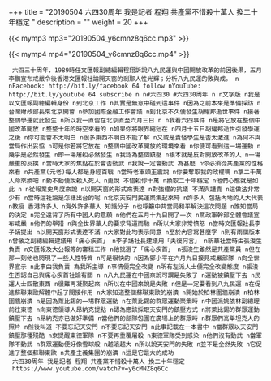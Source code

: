 +++
title = "20190504  六四30周年 我是記者 程翔 共產黨不惜殺十萬人 換二十年穩定 "
description = ""
weight = 20
+++

{{< mymp3 mp3="20190504_y6cmnz8q6cc.mp3" >}}

{{< mymp4 mp4="20190504_y6cmnz8q6cc.mp4" >}}

     六四三十周年，1989時任文匯報副總編輯程翔訴說八九民運與中國開放改革的前因後果，五月李鵬宣布戒嚴令後香港文匯報社論開天窗的剎那人性光輝；分析八九民運的敗與成。 n nFacebook: http://bit.ly/facebook 64 follow nYouTube: http://bit.ly/youtube 64 subscribe n n#六四30 #六四30周年 n n文字版 n我是以文匯報副總編輯身份 n到北京工作 n其實是無意中碰到這事件 n因為之前本來是準備採訪 n台灣財政部長來北京開會 n參加國際金融工作會議 n到北京不久便發生胡耀邦逝世事件 n接著整個學運就此發生 n所以我一直留在北京直至六月三日 n n我看六四事件 n是將它放在整個中國改革開放 n整整十年的時空來看的 n如果你將眼界縮短在 n四月十五日胡耀邦逝世引發學運之後 n你可能會不太明白 n很多東西不明白不能了解 n又或是責怪學生是否太激進 n為何不與當局作出妥協 n可是你若將它放在 n整個中國改革開放的環境來看 n你便可看到這一場運動 n幾乎是必然發生 n即一場屠殺必然發生 n我認為整個鎮壓 n根本就是反對開放改革的人 n一場嚴重的反撲 n當時大家的焦點在於會否動武 n我說一定會動武 為甚麼 n你必須從共產黨的性格來看 n共產黨(元老)每人都是身經百戰 n當時老軍頭王震說 n你要奪取我的政權嗎 n拿二千萬人命來換吧 n動不動便說殺人死人 n更說 不惜殺你十萬 n換取二十年穩定 n他們心態就是如此 n n從報業史角度來說 n以開天窗的形式來表達 n對強權的抗議 不滿與讉責 n這做法非常少有 n當時這社論是怎樣出台的呢 n北京天安門民運聚集起來時 n許多人 包括內地的人大代表 n教授 香港許多人 n海外許多華人 知識分子 n也呼籲中共當局和平解決這次問題 n誰知當局的決定 n完全違背了所有中國人的意願 n他們在五月十九日開了一次 n黨政軍幹部全體會議宣布戒嚴 n他們的舉措 n與全世界華人的要求背道而馳 n所以大家非常憤怒 n當時文匯報社長李子誦提出 n以開天窗形式表達不滿 n大家對此均表示同意 n至於內容寫甚麼字 n則有兩個版本 n曾敏之副總編輯建議用「痛心疾首」 n李子誦社長建議用「夫復何言」 n新華社當時由張浚生負責 n文匯報及大公報等的審稿工作 n他挑選了「痛心疾首」 n張浚生雖然是共產黨員 n但在那一刻他也閃現了一些人性特質 n可是很快的 n因為鄧小平在六月九日接見戒嚴部隊 n向全世界宣示 n此事由我負責 為我所主導 n事情便完全改變 n所有左派人士便完全改變態度 n張浚生否認自己與痛心疾首社論有關 n n八九民運在中國來說可謂是失敗了 n運動被鎮壓下去 n民運人士四散東西 n很難再凝聚起來 n所以在中國來說是失敗 n但是一定要看到八九民運 n在促進蘇聯東歐解體中起了間接作用 n大家知道整個蘇聯東歐的崩潰 n開始於柏林圍牆崩潰 n柏林圍牆崩潰 n是因為萊比錫的一場群眾運動 n在萊比錫的群眾運動聚集時 n中國派姚依林副總理前往東德 n向東德領導人昂納克提點 n認為應該採取天安門的鎮壓方式 n將萊比錫的群眾運動鎮壓下去 n昂納克亦已做好準備 n當他們的部隊包圍在廣場上的群眾時 n群眾們高舉坦克人的照片 n然後叫道 不要忘記天安門 n不要忘記天安門 n此事記載在一本書中 n當群眾以天安門鎮壓那種殘酷 n來提醒東德軍隊 n不要再重覆屠殺 n東德軍隊受到感染 n他們沒有動武 n當軍隊不動武 n群眾運動便好像雪球般 n越滾越大 n所以說天安門的失敗 n並不是全然失敗 n它促進了整個蘇聯東歐 n共產主義集團的崩潰 n這是它最大的成功 
     六四30周年 我是記者 程翔 共產黨不惜殺十萬人 換二十年穩定 
     https://www.youtube.com/watch?v=y6cMNZ8q6Cc 
